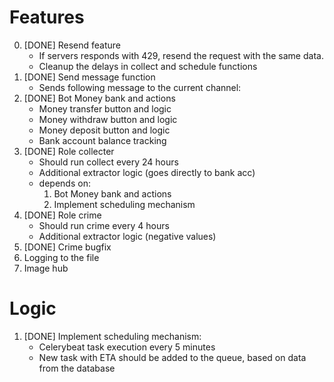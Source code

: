 # Features
0. [DONE] Resend feature
    - If servers responds with 429, resend the request with the same data.
    - Cleanup the delays in collect and schedule functions
1. [DONE] Send message function
    - Sends following message to the current channel:
2. [DONE] Bot Money bank and actions
    - Money transfer button and logic
    - Money withdraw button and logic
    - Money deposit button and logic
    - Bank account balance tracking
3. [DONE] Role collecter
    - Should run collect every 24 hours
    - Additional extractor logic (goes directly to bank acc)
    - depends on:
        1. Bot Money bank and actions
        2. Implement scheduling mechanism
4. [DONE] Role crime
    - Should run crime every 4 hours
    - Additional extractor logic (negative values)
5. [DONE] Crime bugfix
6. Logging to the file
7. Image hub

# Logic
1. [DONE] Implement scheduling mechanism:
    - Celerybeat task execution every 5 minutes
    - New task with ETA should be added to the queue, based on data from the database